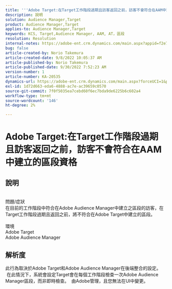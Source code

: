```yaml
---
title: '''Adobe Target:在Target工作階段過期且訪客返回之前，訪客不會符合在AAM中建立的區段。'
description: 說明
solution: Audience Manager,Target
product: Audience Manager,Target
applies-to: Audience Manager,Target
keywords: KCS, Target,Audience Manager, AAM, AT，區段
resolution: Resolution
internal-notes: https://adobe-ent.crm.dynamics.com/main.aspx?appid=f2e74f34-7119-ea11-a811-000d3a5936c5&forceUCI=1&newWindow=true&pagetype=entityrecord&etn=knowledgearticle&id=45e8e885-2b47-e911-a952-000d3a34ebb5
bug: false
article-created-by: Norio Takemura
article-created-date: 9/8/2022 10:05:37 AM
article-published-by: Norio Takemura
article-published-date: 9/30/2022 7:52:23 AM
version-number: 1
article-number: KA-20535
dynamics-url: https://adobe-ent.crm.dynamics.com/main.aspx?forceUCI=1&pagetype=entityrecord&etn=knowledgearticle&id=59671ac2-5d2f-ed11-9db1-002248086d3d
exl-id: 1d72d663-eda6-4888-ac7e-ac39659c0570
source-git-commit: 7f0f5035ea7cebd60f6ec7bda9de6225b6c602a4
workflow-type: tm+mt
source-wordcount: '146'
ht-degree: 2%

---
```


# Adobe Target:在Target工作階段過期且訪客返回之前，訪客不會符合在AAM中建立的區段資格

## 說明

<br>問題/症狀<br>在目前的工作階段中符合在Adobe Audience Manager中建立之區段的訪客，在Target工作階段過期且返回之前，將不符合在Adobe Target中建立的區段。<br><br>環境<br>Adobe Target
<br>Adobe Audience Manager

## 解析度


此行為取決於Adobe Target和Adobe Audience Manager在後端整合的設定。  在此情況下，系統會設定Target會在每個工作階段檢查一次Adobe Audience Manager區段，而非即時檢查。  由Adobe管理，且您無法在UI中變更。
